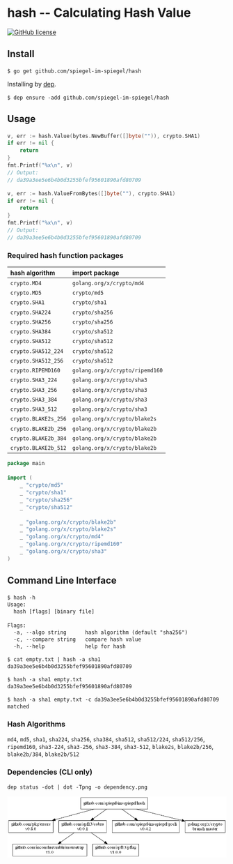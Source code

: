 # hash -- Calculating Hash Value

[![GitHub license](https://img.shields.io/badge/license-MIT-blue.svg)](https://raw.githubusercontent.com/spiegel-im-spiegel/hash/master/LICENSE)

## Install

```
$ go get github.com/spiegel-im-spiegel/hash
```

Installing by [dep].

```
$ dep ensure -add github.com/spiegel-im-spiegel/hash
```

## Usage

```go
v, err := hash.Value(bytes.NewBuffer([]byte("")), crypto.SHA1)
if err != nil {
    return
}
fmt.Printf("%x\n", v)
// Output:
// da39a3ee5e6b4b0d3255bfef95601890afd80709
```

```go
v, err := hash.ValueFromBytes([]byte(""), crypto.SHA1)
if err != nil {
    return
}
fmt.Printf("%x\n", v)
// Output:
// da39a3ee5e6b4b0d3255bfef95601890afd80709
```

### Required hash function packages

| hash algorithm | import package |
|:---------------|:---------------|
| `crypto.MD4`         | `golang.org/x/crypto/md4` |
| `crypto.MD5`         | `crypto/md5` |
| `crypto.SHA1`        | `crypto/sha1` |
| `crypto.SHA224`      | `crypto/sha256` |
| `crypto.SHA256`      | `crypto/sha256` |
| `crypto.SHA384`      | `crypto/sha512` |
| `crypto.SHA512`      | `crypto/sha512` |
| `crypto.SHA512_224`  | `crypto/sha512` |
| `crypto.SHA512_256`  | `crypto/sha512` |
| `crypto.RIPEMD160`   | `golang.org/x/crypto/ripemd160` |
| `crypto.SHA3_224`    | `golang.org/x/crypto/sha3` |
| `crypto.SHA3_256`    | `golang.org/x/crypto/sha3` |
| `crypto.SHA3_384`    | `golang.org/x/crypto/sha3` |
| `crypto.SHA3_512`    | `golang.org/x/crypto/sha3` |
| `crypto.BLAKE2s_256` | `golang.org/x/crypto/blake2s` |
| `crypto.BLAKE2b_256` | `golang.org/x/crypto/blake2b` |
| `crypto.BLAKE2b_384` | `golang.org/x/crypto/blake2b` |
| `crypto.BLAKE2b_512` | `golang.org/x/crypto/blake2b` |

```go
package main

import (
	_ "crypto/md5"
	_ "crypto/sha1"
	_ "crypto/sha256"
	_ "crypto/sha512"

	_ "golang.org/x/crypto/blake2b"
	_ "golang.org/x/crypto/blake2s"
	_ "golang.org/x/crypto/md4"
	_ "golang.org/x/crypto/ripemd160"
	_ "golang.org/x/crypto/sha3"
)
```


## Command Line Interface

```
$ hash -h
Usage:
  hash [flags] [binary file]

Flags:
  -a, --algo string      hash algorithm (default "sha256")
  -c, --compare string   compare hash value
  -h, --help             help for hash
```

```
$ cat empty.txt | hash -a sha1
da39a3ee5e6b4b0d3255bfef95601890afd80709
```

```
$ hash -a sha1 empty.txt
da39a3ee5e6b4b0d3255bfef95601890afd80709
```


```
$ hash -a sha1 empty.txt -c da39a3ee5e6b4b0d3255bfef95601890afd80709
matched
```

### Hash Algorithms

`md4`, `md5`, `sha1`, `sha224`, `sha256`, `sha384`, `sha512`, `sha512/224`, `sha512/256`, `ripemd160`, `sha3-224`, `sha3-256`, `sha3-384`, `sha3-512`, `blake2s`, `blake2b/256`, `blake2b/384`, `blake2b/512`

### Dependencies (CLI only)

```
dep status -dot | dot -Tpng -o dependency.png
```

[![Dependencies](dependency.png)](dependency.png)


[hash]: https://github.com/spiegel-im-spiegel/hash "spiegel-im-spiegel/hash: Calculating Hash Value"
[dep]: https://github.com/golang/dep "golang/dep: Go dependency management tool"
